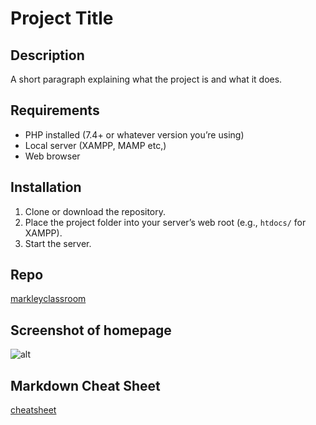 # Project Title

## Description
A short paragraph explaining what the project is and what it does.

## Requirements
- PHP installed (7.4+ or whatever version you’re using)
- Local server (XAMPP, MAMP etc,)
- Web browser

## Installation
1. Clone or download the repository.
2. Place the project folder into your server’s web root (e.g., `htdocs/` for XAMPP).
3. Start the server.

## Repo
[markleyclassroom](https://github.com/MarkleyClassroom/phplessonChapter2)

## Screenshot of homepage
![alt](url)
## Markdown Cheat Sheet
[cheatsheet](https://www.markdownguide.org/cheat-sheet/)